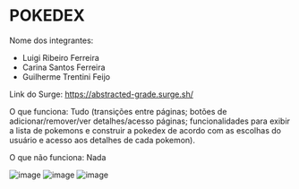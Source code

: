 # POKEDEX

Nome dos integrantes: 
- Luigi Ribeiro Ferreira
- Carina Santos Ferreira 
- Guilherme Trentini Feijo 

Link do Surge: https://abstracted-grade.surge.sh/

O que funciona:
Tudo (transições entre páginas; botões de adicionar/remover/ver detalhes/acesso páginas; funcionalidades para exibir a lista de pokemons e construir a pokedex de acordo com as escolhas do usuário e acesso aos detalhes de cada pokemon).

O que não funciona: 
Nada

![image](https://user-images.githubusercontent.com/88296045/138455391-0259551e-08c4-4b2d-b4f6-e0d04fa09b12.png)
![image](https://user-images.githubusercontent.com/88296045/138455457-414026a1-25c7-40cc-b05e-5b85760471c5.png)
![image](https://user-images.githubusercontent.com/88296045/138455536-46ddecff-95d2-4a4a-bf29-36899d39dae2.png)

